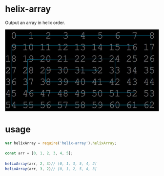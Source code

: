 # helix-array


Output an array in helix order.

![Helix](helix.jpg)


# usage

```js
var helixArray = require('helix-array').helixArray;

const arr = [0, 1, 2, 3, 4, 5];

helixArray(arr, 2, 3)// [0, 1, 3, 5, 4, 2]
helixArray(arr, 3, 2)// [0, 1, 2, 5, 4, 3]

```